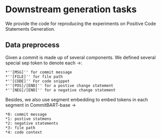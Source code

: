# Downstream generation tasks
We provide the code for reproducing the experiments on Positive Code Statements Generation.
## Data preprocess
Given a commit is made up of several components. We defined several special sep token to denote each ->:

    *''[MSG]'' for commit message
    *''[FILE]'' for file path
    *''[CODE]'' For code snippet
    *''[POS]/[END]'' for a postive change statement
    *''[NEG]/[END]'' for a negative change statement

Besides, we also use segment embedding to embed tokens in each segment in CommitBART-base -> 

    *0: commit message
    *1: postive statmens
    *2: negative statements
    *3: file path
    *4: code context